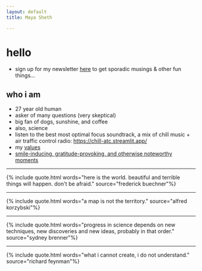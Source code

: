 ```yaml
---
layout: default
title: Maya Sheth

---
```

# hello
* sign up for my newsletter [here](https://airtable.com/shrbJMCacQzWPrCLY) to get sporadic musings & other fun things...

## who i am
* 27 year old human
* asker of many questions (very skeptical)
* big fan of dogs, sunshine, and coffee
* also, science
* listen to the best most optimal focus soundtrack, a mix of chill music + air traffic control radio: https://chill-atc.streamlit.app/
* my [values](https://mayasheth.github.io/2020/11/20/values)
* [smile-inducing, gratitude-provoking, and otherwise noteworthy moments](https://mayasheth.github.io/2023/04/15/things-that-make-me-smile)


---

{% include quote.html words="here is the world. beautiful and terrible things will happen. don't be afraid." source="frederick buechner"%}

---

{% include quote.html words="a map is not the territory." source="alfred korzybski"%}

---

{% include quote.html words="progress in science depends on new techniques, new discoveries and new ideas, probably in that order." source="sydney brenner"%}

---

{% include quote.html words="what i cannot create, i do not understand." source="richard feynman"%}



